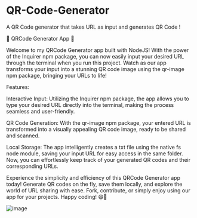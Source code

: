 # QR-Code-Generator
A QR Code generator that takes URL as input and generates QR Code ! 

🚀 QRCode Generator App 🚀

Welcome to my QRCode Generator app built with NodeJS! With the power of the Inquirer npm package, you can now easily input your desired URL through the terminal when you run this project. Watch as our app transforms your input into a stunning QR code image using the qr-image npm package, bringing your URLs to life!

Features:

Interactive Input: Utilizing the Inquirer npm package, the app allows you to type your desired URL directly into the terminal, making the process seamless and user-friendly.

QR Code Generation: With the qr-image npm package, your entered URL is transformed into a visually appealing QR code image, ready to be shared and scanned.

Local Storage: The app intelligently creates a txt file using the native fs node module, saving your input URL for easy access in the same folder. Now, you can effortlessly keep track of your generated QR codes and their corresponding URLs.

Experience the simplicity and efficiency of this QRCode Generator app today! Generate QR codes on the fly, save them locally, and explore the world of URL sharing with ease. Fork, contribute, or simply enjoy using our app for your projects. Happy coding! 😄📲


![image](https://github.com/Mittu0809/QR-Code-Generator/assets/83913522/0ceabf0e-6a83-4b52-a7b6-071fc0ffd138)


